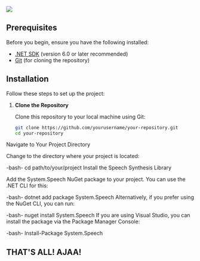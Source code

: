 <image align="center" src="https://github.com/user-attachments/assets/8195a849-dfca-4621-a1fd-97d95b2b9b10">

## Prerequisites

Before you begin, ensure you have the following installed:

- [.NET SDK](https://dotnet.microsoft.com/download) (version 6.0 or later recommended)
- [Git](https://git-scm.com/downloads) (for cloning the repository)

## Installation

Follow these steps to set up the project:

1. **Clone the Repository**

   Clone this repository to your local machine using Git:

   ```bash
   git clone https://github.com/yourusername/your-repository.git
   cd your-repository
Navigate to Your Project Directory

Change to the directory where your project is located:

-bash-
cd path/to/your/project
Install the Speech Synthesis Library

Add the System.Speech NuGet package to your project. You can use the .NET CLI for this:

-bash-
dotnet add package System.Speech
Alternatively, if you prefer using the NuGet CLI, you can run:

-bash-
nuget install System.Speech
If you are using Visual Studio, you can install the package via the Package Manager Console:

-bash-
Install-Package System.Speech

## THAT'S ALL! AJAA!
